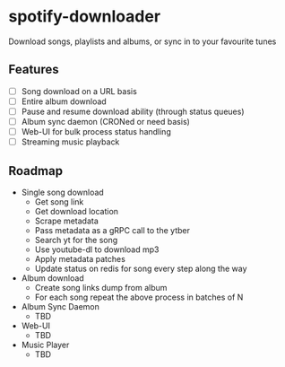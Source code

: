 # spotify-downloader
Download songs, playlists and albums, or sync in to your favourite tunes

## Features

- [ ] Song download on a URL basis
- [ ] Entire album download
- [ ] Pause and resume download ability (through status queues)
- [ ] Album sync daemon (CRONed or need basis)
- [ ] Web-UI for bulk process status handling
- [ ] Streaming music playback

## Roadmap

* Single song download
	* Get song link
	* Get download location
	* Scrape metadata
	* Pass metadata as a gRPC call to the ytber
	* Search yt for the song
	* Use youtube-dl to download mp3
	* Apply metadata patches
	* Update status on redis for song every step along the way
* Album download
	* Create song links dump from album
	* For each song repeat the above process in batches of N
* Album Sync Daemon
	* TBD
* Web-UI
	* TBD
* Music Player
	* TBD
